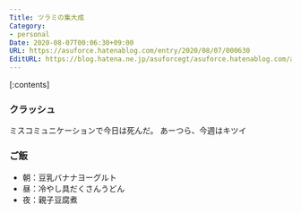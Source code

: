 ```yaml
---
Title: ツラミの集大成
Category:
- personal
Date: 2020-08-07T00:06:30+09:00
URL: https://asuforce.hatenablog.com/entry/2020/08/07/000630
EditURL: https://blog.hatena.ne.jp/asuforcegt/asuforce.hatenablog.com/atom/entry/26006613610872320
---
```


[:contents]

###  クラッシュ

ミスコミュニケーションで今日は死んだ。
あーつら、今週はキツイ

### ご飯

- 朝：豆乳バナナヨーグルト
- 昼：冷やし具だくさんうどん
- 夜：親子豆腐煮
